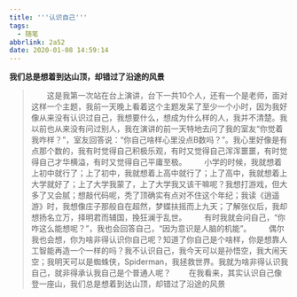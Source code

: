 ```yaml
---
title: '''认识自己'''
tags:
  - 随笔
abbrlink: 2a52
date: 2020-01-08 14:59:14
---
```

**我们总是想着到达山顶，却错过了沿途的风景**
<!--more-->
> &emsp;&emsp;这是我第一次站在台上演讲，台下一共10个人，还有一个是老师，面对这样一个主题，我前一天晚上看着这个主题发呆了至少一个小时，因为我好像从来没有认识过自己，我想要什么，想成为什么样的人，我并不清楚。我以前也从来没有问过别人，我在演讲的前一天特地去问了我的室友“你觉着我咋样？”，室友回答说：“你自己啥样心里没点B数吗？”。我心里好像是有点那个数的，我有时觉得自己积极乐观，有时又觉得自己浑浑噩噩，有时觉得自己才华横溢，有时又觉得自己平庸至极。
> &emsp;&emsp;小学的时候，我就想着上初中就行了；上了初中，我就想着上高中就行了；上了高中，我就想着上大学就好了；上了大学我蒙了，上了大学我又该干嘛呢？我想打游戏，但大多了又会腻；想敲代码呢，秃了顶确实有点对不住这个年纪；我读《逍遥游》时，我想像庄子那般自在超然，梦蝶扶摇而上九天；了解张仪后，我却想扬名立万，择明君而辅国，挽狂澜于乱世。
> &emsp;&emsp;有时我就会问自己，“你咋这么能想呢？”，我也会回答自己，“因为意识是人脑的机能”。
> &emsp;&emsp;偶尔我也会想，你为啥非得认识你自己呢？知道了你自己是个啥样，你是想靠人工智能再造一个一样的吗？我不认识自己，我今天可以是孙悟空，我大闹天空；我明天可以是蜘蛛侠，Spiderman，我拯救世界。我就为啥非得认识我自己，就非得承认我自己是个普通人呢？
> &emsp;&emsp;在我看来，其实认识自己像登一座山，我们总是想着到达山顶，却错过了沿途的风景